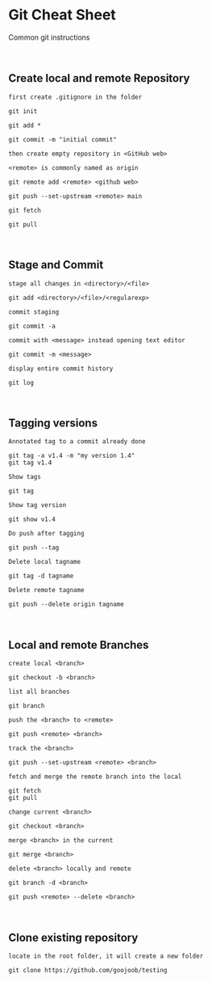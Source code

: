 # Git Cheat Sheet
Common git instructions

<br/>

## Create local and remote Repository

`first create .gitignore in the folder`

```git
git init

git add *

git commit -m "initial commit"
```

`then create empty repository in <GitHub web>`

`<remote> is commonly named as origin`

```git
git remote add <remote> <github web>

git push --set-upstream <remote> main

git fetch

git pull
```

<br/>

## Stage and Commit

`stage all changes in <directory>/<file>`

```git
git add <directory>/<file>/<regularexp>
```

`commit staging`

```git
git commit -a
```

`commit with <message> instead opening text editor`

```git
git commit -m <message>
```

`display entire commit history`

```git
git log
```

<br/>

## Tagging versions

`Annotated tag to a commit already done`

```git
git tag -a v1.4 -m "my version 1.4"
git tag v1.4
```

`Show tags`
```git
git tag
```

`Show tag version`

```git
git show v1.4
```

`Do push after tagging`

```git
git push --tag
```

`Delete local tagname`
```git
git tag -d tagname
```

`Delete remote tagname`
```git
git push --delete origin tagname
```

<br/>

## Local and remote Branches

`create local <branch>`

```git
git checkout -b <branch>
```

`list all branches`

```git
git branch
```

`push the <branch> to <remote>`

```git
git push <remote> <branch>
```

`track the <branch>`

```git
git push --set-upstream <remote> <branch>
```

`fetch and merge the remote branch into the local`

```git
git fetch
git pull
```

`change current <branch>`

```git
git checkout <branch>
```

`merge <branch> in the current`

```git
git merge <branch>
```

`delete <branch> locally and remote`

```git
git branch -d <branch>

git push <remote> --delete <branch>
```

<br/>

## Clone existing repository

`locate in the root folder, it will create a new folder`

```git
git clone https://github.com/goojoob/testing
```
